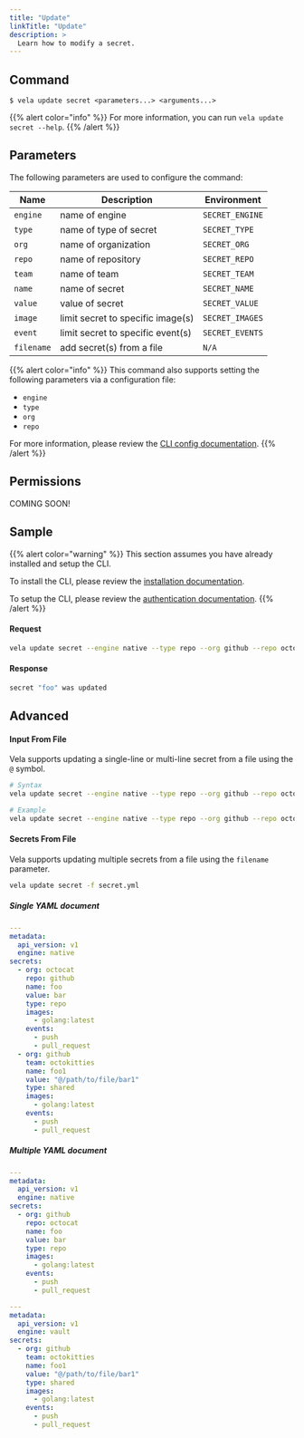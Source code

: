 ```yaml
---
title: "Update"
linkTitle: "Update"
description: >
  Learn how to modify a secret.
---
```


## Command

```
$ vela update secret <parameters...> <arguments...>
```

{{% alert color="info" %}}
For more information, you can run `vela update secret --help`.
{{% /alert %}}

## Parameters

The following parameters are used to configure the command:

| Name       | Description                       | Environment     |
| ---------- | --------------------------------- | --------------- |
| `engine`   | name of engine                    | `SECRET_ENGINE` |
| `type`     | name of type of secret            | `SECRET_TYPE`   |
| `org`      | name of organization              | `SECRET_ORG`    |
| `repo`     | name of repository                | `SECRET_REPO`   |
| `team`     | name of team                      | `SECRET_TEAM`   |
| `name`     | name of secret                    | `SECRET_NAME`   |
| `value`    | value of secret                   | `SECRET_VALUE`  |
| `image`    | limit secret to specific image(s) | `SECRET_IMAGES` |
| `event`    | limit secret to specific event(s) | `SECRET_EVENTS` |
| `filename` | add secret(s) from a file         | `N/A`           |

{{% alert color="info" %}}
This command also supports setting the following parameters via a configuration file:

- `engine`
- `type`
- `org`
- `repo`

For more information, please review the [CLI config documentation](/docs/cli/config/).
{{% /alert %}}

## Permissions

COMING SOON!

## Sample

{{% alert color="warning" %}}
This section assumes you have already installed and setup the CLI.

To install the CLI, please review the [installation documentation](/docs/cli/install/).

To setup the CLI, please review the [authentication documentation](/docs/cli/authentication/).
{{% /alert %}}

#### Request

```sh
vela update secret --engine native --type repo --org github --repo octocat --name foo --value baz
```

#### Response

```sh
secret "foo" was updated
```

## Advanced

#### Input From File

Vela supports updating a single-line or multi-line secret from a file using the `@` symbol.

```sh
# Syntax
vela update secret --engine native --type repo --org github --repo octocat --name foo --value @/path/to/file

# Example
vela update secret --engine native --type repo --org github --repo octocat --name foo --value @$HOME/tmp/secret.txt
```

#### Secrets From File

Vela supports updating multiple secrets from a file using the `filename` parameter.

```sh
vela update secret -f secret.yml
```

##### Single YAML document

```yaml
---
metadata:
  api_version: v1
  engine: native
secrets:
  - org: octocat
    repo: github
    name: foo
    value: bar
    type: repo
    images:
      - golang:latest
    events:
      - push
      - pull_request
  - org: github
    team: octokitties
    name: foo1
    value: "@/path/to/file/bar1"
    type: shared
    images:
      - golang:latest
    events:
      - push
      - pull_request
```

##### Multiple YAML document

```yaml
---
metadata:
  api_version: v1
  engine: native
secrets:
  - org: github
    repo: octocat
    name: foo
    value: bar
    type: repo
    images:
      - golang:latest
    events:
      - push
      - pull_request

---
metadata:
  api_version: v1
  engine: vault
secrets:
  - org: github
    team: octokitties
    name: foo1
    value: "@/path/to/file/bar1"
    type: shared
    images:
      - golang:latest
    events:
      - push
      - pull_request
```
